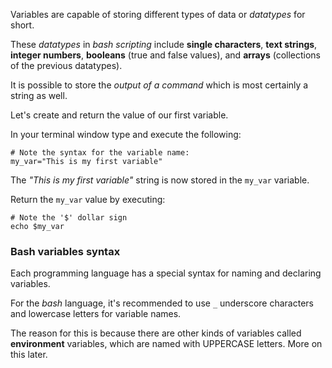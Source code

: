 Variables are capable of storing different types of data or _datatypes_ for short. 

These _datatypes_ in _bash scripting_ include __single characters__, __text strings__, __integer numbers__, __booleans__ (true and false values), and __arrays__ (collections of the previous datatypes). 

It is possible to store the _output of a command_ which is most certainly a string as well.

Let's create and return the value of our first variable. 

In your terminal window type and execute the following: 

```
# Note the syntax for the variable name:
my_var="This is my first variable"
```

The _"This is my first variable"_ string is now stored in the `my_var` variable. 

Return the `my_var` value by executing: 

```
# Note the '$' dollar sign
echo $my_var
```

### Bash variables syntax

Each programming language has a special syntax for naming and declaring variables. 

For the _bash_ language, it's recommended to use `_` underscore characters and lowercase letters for variable names.

The reason for this is because there are other kinds of variables called __environment__ variables, which are named with UPPERCASE letters. More on this later.